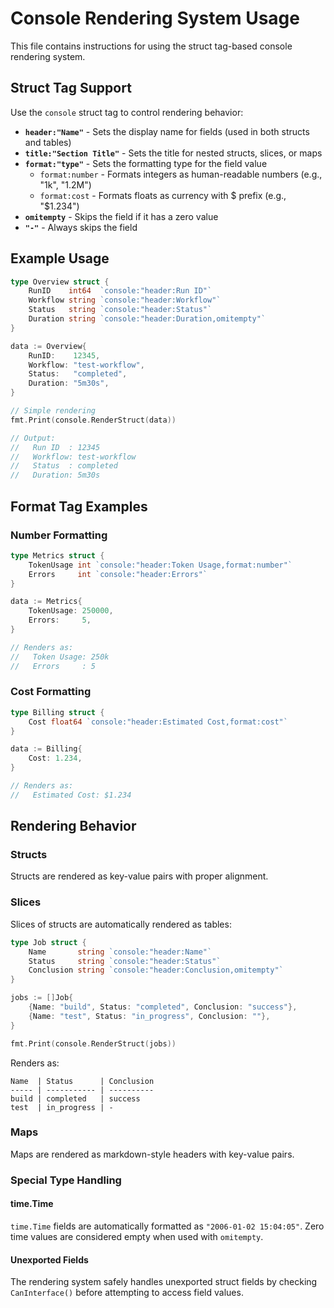 # Console Rendering System Usage

This file contains instructions for using the struct tag-based console rendering system.

## Struct Tag Support

Use the `console` struct tag to control rendering behavior:

- **`header:"Name"`** - Sets the display name for fields (used in both structs and tables)
- **`title:"Section Title"`** - Sets the title for nested structs, slices, or maps
- **`format:"type"`** - Sets the formatting type for the field value
  - `format:number` - Formats integers as human-readable numbers (e.g., "1k", "1.2M")
  - `format:cost` - Formats floats as currency with $ prefix (e.g., "$1.234")
- **`omitempty`** - Skips the field if it has a zero value
- **`"-"`** - Always skips the field

## Example Usage

```go
type Overview struct {
    RunID    int64  `console:"header:Run ID"`
    Workflow string `console:"header:Workflow"`
    Status   string `console:"header:Status"`
    Duration string `console:"header:Duration,omitempty"`
}

data := Overview{
    RunID:    12345,
    Workflow: "test-workflow",
    Status:   "completed",
    Duration: "5m30s",
}

// Simple rendering
fmt.Print(console.RenderStruct(data))

// Output:
//   Run ID  : 12345
//   Workflow: test-workflow
//   Status  : completed
//   Duration: 5m30s
```

## Format Tag Examples

### Number Formatting

```go
type Metrics struct {
    TokenUsage int `console:"header:Token Usage,format:number"`
    Errors     int `console:"header:Errors"`
}

data := Metrics{
    TokenUsage: 250000,
    Errors:     5,
}

// Renders as:
//   Token Usage: 250k
//   Errors     : 5
```

### Cost Formatting

```go
type Billing struct {
    Cost float64 `console:"header:Estimated Cost,format:cost"`
}

data := Billing{
    Cost: 1.234,
}

// Renders as:
//   Estimated Cost: $1.234
```

## Rendering Behavior

### Structs
Structs are rendered as key-value pairs with proper alignment.

### Slices
Slices of structs are automatically rendered as tables:

```go
type Job struct {
    Name       string `console:"header:Name"`
    Status     string `console:"header:Status"`
    Conclusion string `console:"header:Conclusion,omitempty"`
}

jobs := []Job{
    {Name: "build", Status: "completed", Conclusion: "success"},
    {Name: "test", Status: "in_progress", Conclusion: ""},
}

fmt.Print(console.RenderStruct(jobs))
```

Renders as:

```
Name  | Status      | Conclusion
----- | ----------- | ----------
build | completed   | success
test  | in_progress | -
```

### Maps
Maps are rendered as markdown-style headers with key-value pairs.

### Special Type Handling

#### time.Time
`time.Time` fields are automatically formatted as `"2006-01-02 15:04:05"`. Zero time values are considered empty when used with `omitempty`.

#### Unexported Fields
The rendering system safely handles unexported struct fields by checking `CanInterface()` before attempting to access field values.
